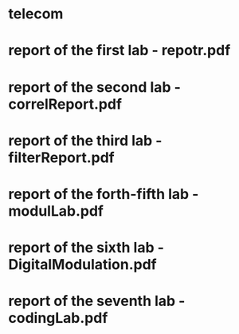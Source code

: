# telecom
# report of the first lab - repotr.pdf
# report of the second lab - correlReport.pdf
# report of the third lab - filterReport.pdf
# report of the forth-fifth lab - modulLab.pdf
# report of the sixth lab - DigitalModulation.pdf
# report of the seventh lab - codingLab.pdf